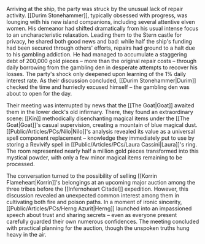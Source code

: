 Arriving at the ship, the party was struck by the unusual lack of repair activity. [[Durim Stonehammer]], typically obsessed with progress, was lounging with his new island companions, including several attentive elven women. His demeanor had shifted dramatically from his usual intense focus to an uncharacteristic relaxation. Leading them to the Stern castle for privacy, he shared both good news and bad: while half the ship's funding had been secured through others' efforts, repairs had ground to a halt due to his gambling addiction. He had managed to accumulate a staggering debt of 200,000 gold pieces – more than the original repair costs – through daily borrowing from the gambling den in desperate attempts to recover his losses. The party's shock only deepened upon learning of the 1% daily interest rate. As their discussion concluded, [[Durim Stonehammer|Durim]] checked the time and hurriedly excused himself – the gambling den was about to open for the day.

Their meeting was interrupted by news that the [[The Goat|Goat]] awaited them in the lower deck's old infirmary. There, they found an extraordinary scene: [[Kin]] methodically disenchanting magical items under the [[The Goat|Goat]]'s casual supervision, creating a mountain of blue magical dust. [[Public/Articles/PCs/Nilo|Nilo]]'s analysis revealed its value as a universal spell component replacement – knowledge they immediately put to use by storing a Revivify spell in [[Public/Articles/PCs/Laura Cassini|Laura]]'s ring. The room represented nearly half a million gold pieces transformed into this mystical powder, with only a few minor magical items remaining to be processed.

The conversation turned to the possibility of selling [[Korrin Flameheart|Korrin]]'s belongings at an upcoming major auction among the three tribes before the [[Infernoheart Citadel]] expedition. However, this discussion revealed an unexpected common interest among them in cultivating both fire and poison paths. In a moment of ironic sincerity, [[Public/Articles/PCs/Herng Azurit|Herng]] launched into an impassioned speech about trust and sharing secrets – even as everyone present carefully guarded their own numerous confidences. The meeting concluded with practical planning for the auction, though the unspoken truths hung heavy in the air.